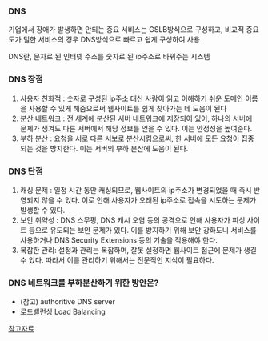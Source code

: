 ### DNS
  기업에서 장애가 발생하면 안되는 중요 서비스는 GSLB방식으로 구성하고, 비교적 중요도가 덜한 서비스의 경우 DNS방식으로 빠르고 쉽게 구성하여 사용

DNS란, 문자로 된 인터넷 주소를 숫자로 된 ip주소로 바꿔주는 시스템

### DNS 장점
1. 사용자 친화적 : 숫자로 구성된 ip주소 대신 사람이 읽고 이해하기 쉬운 도메인 이름을 사용할 수 있게 해줌으로써
   웹사이트를 쉽게 찾아가는 데 도움이 된다
2. 분산 네트워크 : 전 세계에 분산된 서버 네트워크에 저장되어 있어, 하나의 서버에 문제가 생겨도 다른 서버에서 해당 정보를 얻을 수 있다. 이는 안정성을 높여준다.
3. 부하 분산 : 요청을 서로 다른 서보로 분산시킴으로써, 한 서버에 모든 요청이 집중되는 것을 방지한다. 이는 서버의 부하 분산에 도움이 된다.

### DNS 단점
1. 캐싱 문제 : 일정 시간 동안 캐싱되므로, 웹사이트의 ip주소가 변경되었을 때 즉시 반영되지 않을 수 있다. 이로 인해 사용자가 오래된 ip주소로 접속을 시도하는 문제가 발생할 수 있다.
2. 보안 취약성 : DNS 스무핑, DNS 캐시 오염 등의 공격으로 인해 사용자가 피싱 사이트 등으로 유도되는 보안 문제가 있다. 이를 방지하기 위해 보안 강화도니 서비스를 사용하거나 DNS Security Extensions 등의 기술을 적용해야 한다.
3. 복잡한 관리: 설정과 관리는 복잡하며, 잘못 설정하면 웹사이트 접근에 문제가 생길 수 있다.
   따라서 이를 관리하기 위해서는 전문적인 지식이 필요하다.
   
### DNS 네트워크를 부하분산하기 위한 방안은?
* (참고) authoritive DNS server
* 로드밸런싱 Load Balancing



[참고자료](https://blog.naver.com/jurausim/223268075174)
